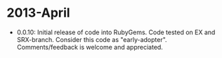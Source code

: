 # 2013-April

  - 0.0.10: Initial release of code into RubyGems.  Code tested on EX and SRX-branch.  Consider this code
    as "early-adopter".  Comments/feedback is welcome and appreciated.
